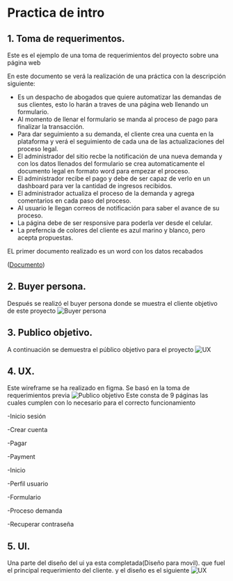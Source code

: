 # Practica de intro
## **1. Toma de requerimentos.**
Este es el ejemplo de una toma de requerimientos del proyecto sobre una página web

En este documento se verá la realización de una práctica con la descripción siguiente:

- Es un despacho de abogados que quiere automatizar las demandas de sus clientes, esto lo harán a traves de una página web llenando un formulario.
- Al momento de llenar el formulario se manda al proceso de pago para finalizar la transacción.
- Para dar seguimiento a su demanda, el cliente crea una cuenta en la plataforma y verá el seguimiento de cada una de las actualizaciones del proceso legal.
- El administrador del sitio recbe la notificación de una nueva demanda y con los datos llenados del formulario se crea automaticamente el documento legal en formato word para empezar el proceso.
- El administrador recibe el pago y debe de ser capaz de verlo en un dashboard para ver la cantidad de ingresos recibidos.
- El administrador actualiza el proceso de la demanda y agrega comentarios en cada paso del proceso.
- Al usuario le llegan correos de notificación para saber el avance de su proceso.
- La página debe de ser responsive para poderla ver desde el celular.
- La preferncia de colores del cliente es azul marino y blanco, pero acepta propuestas.

EL primer documento realizado es un word con los datos recabados

([Documento](https://github.com/Fufinop/Toma_de_requerimientos/blob/d982342c36d4296252087b862e7db43b11fa40c2/01%20-%20archivos/1.-Requerimientos1.doc))

## **2. Buyer persona.**
Después se realizó el buyer persona donde se muestra el cliente objetivo de este proyecto
![Buyer persona](https://github.com/Fufinop/Toma_de_requerimientos/blob/d4986c0139bbaeb9dba29c8d922346b46d56d979/01%20-%20archivos/Buyer%20Persona%20.png)

## **3. Publico objetivo.**
A continuación se demuestra el público objetivo para el proyecto
![UX](https://github.com/Fufinop/Toma_de_requerimientos/blob/fe1be0383f02000673a98d865579733457f9bf21/01%20-%20archivos/publico_objetivo.png)
## **4. UX.**
Este wireframe se ha realizado en figma. Se basó en la toma de requerimientos previa
![Publico objetivo](https://github.com/Fufinop/Toma_de_requerimientos/blob/c7c1733382a3eee9c4288b7e1af737a0062e088a/01%20-%20archivos/Ux.png)
Este consta de 9 páginas las cuales cumplen con lo necesario para el correcto funcionamiento

-Inicio sesión

-Crear cuenta

-Pagar

-Payment

-Inicio

-Perfil usuario

-Formulario

-Proceso demanda

-Recuperar contraseña

## **5. UI.**
Una parte del diseño del ui ya esta completada(Diseño para movil). que fuel el principal requerimiento del cliente. y el diseño es el siguiente
![UX](https://github.com/Fufinop/Toma_de_requerimientos/blob/2348775d00078744b644f0810426edd88134962f/01%20-%20archivos/low%20fidelity%20ux%20(Community).png)

